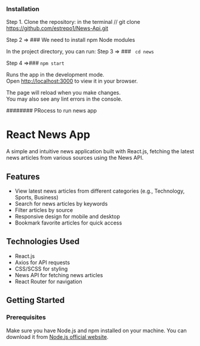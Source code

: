 
### Installation

Step 1. Clone the repository:
 in the terminal // 
   git clone https://github.com/estrepo1/News-Api.git

  Step 2 => ### We need to install npm Node modules

In the project directory, you can run:
 Step 3 => ### ` cd news`

Step 4 =>### `npm start`

Runs the app in the development mode.\
Open [http://localhost:3000](http://localhost:3000) to view it in your browser.

The page will reload when you make changes.\
You may also see any lint errors in the console.


########
PRocess to run news app

# React News App

A simple and intuitive news application built with React.js, fetching the latest news articles from various sources using the News API.

## Features

- View latest news articles from different categories (e.g., Technology, Sports, Business)
- Search for news articles by keywords
- Filter articles by source
- Responsive design for mobile and desktop
- Bookmark favorite articles for quick access

## Technologies Used

- React.js
- Axios for API requests
- CSS/SCSS for styling
- News API for fetching news articles
- React Router for navigation

## Getting Started

### Prerequisites

Make sure you have Node.js and npm installed on your machine. You can download it from [Node.js official website](https://nodejs.org/).


